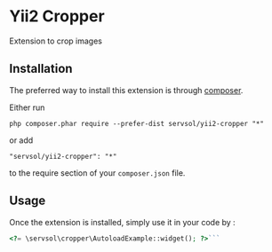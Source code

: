 Yii2 Cropper
============
Extension to crop images

Installation
------------

The preferred way to install this extension is through [composer](http://getcomposer.org/download/).

Either run

```
php composer.phar require --prefer-dist servsol/yii2-cropper "*"
```

or add

```
"servsol/yii2-cropper": "*"
```

to the require section of your `composer.json` file.


Usage
-----

Once the extension is installed, simply use it in your code by  :

```php
<?= \servsol\cropper\AutoloadExample::widget(); ?>```